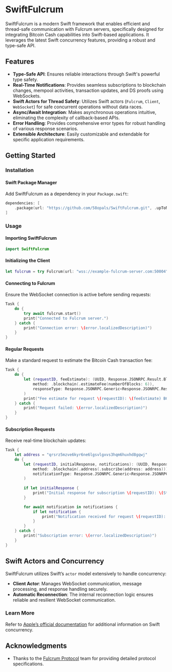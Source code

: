 # SwiftFulcrum

SwiftFulcrum is a modern Swift framework that enables efficient and thread-safe communication with Fulcrum servers, specifically designed for integrating Bitcoin Cash capabilities into Swift-based applications. It leverages the latest Swift concurrency features, providing a robust and type-safe API.

## Features

- **Type-Safe API**: Ensures reliable interactions through Swift's powerful type safety.
- **Real-Time Notifications**: Provides seamless subscriptions to blockchain changes, mempool activities, transaction updates, and DS proofs using WebSockets.
- **Swift Actors for Thread Safety**: Utilizes Swift actors (`Fulcrum`, `Client`, `WebSocket`) for safe concurrent operations without data races.
- **Async/Await Integration**: Makes asynchronous operations intuitive, eliminating the complexity of callback-based APIs.
- **Error Handling**: Provides comprehensive error types for robust handling of various response scenarios.
- **Extensible Architecture**: Easily customizable and extendable for specific application requirements.

## Getting Started

### Installation

#### Swift Package Manager

Add SwiftFulcrum as a dependency in your `Package.swift`:

```swift
dependencies: [
    .package(url: "https://github.com/58opals/SwiftFulcrum.git", .upToNextMajor(from: "0.1.0"))
]
```

### Usage

#### Importing SwiftFulcrum

```swift
import SwiftFulcrum
```

#### Initializing the Client

```swift
let fulcrum = try Fulcrum(url: "wss://example-fulcrum-server.com:50004")
```

#### Connecting to Fulcrum

Ensure the WebSocket connection is active before sending requests:

```swift
Task {
    do {
        try await fulcrum.start()
        print("Connected to Fulcrum server.")
    } catch {
        print("Connection error: \(error.localizedDescription)")
    }
}
```

#### Regular Requests

Make a standard request to estimate the Bitcoin Cash transaction fee:

```swift
Task {
    do {
        let (requestID, feeEstimate): (UUID, Response.JSONRPC.Result.Blockchain.EstimateFee) = try await fulcrum.submit(
            method: .blockchain(.estimateFee(numberOfBlocks: 6)),
            responseType: Response.JSONRPC.Generic<Response.JSONRPC.Result.Blockchain.EstimateFee>.self
        )
        print("Fee estimate for request \(requestID): \(feeEstimate) BCH")
    } catch {
        print("Request failed: \(error.localizedDescription)")
    }
}
```

#### Subscription Requests

Receive real-time blockchain updates:

```swift
Task {
    let address = "qrsrz5mzve6kyr6ne6lgsvlgxvs3hqm6huxhd8gqwj"
    do {
        let (requestID, initialResponse, notifications): (UUID, Response.JSONRPC.Result.Blockchain.Address.SubscribeNotification?, AsyncStream<Response.JSONRPC.Result.Blockchain.Address.SubscribeNotification?>) = try await fulcrum.submit(
            method: .blockchain(.address(.subscribe(address: address))),
            notificationType: Response.JSONRPC.Generic<Response.JSONRPC.Result.Blockchain.Address.SubscribeNotification>.self
        )
        
        if let initialResponse {
            print("Initial response for subscription \(requestID): \(String(describing: initialResponse))")
        }

        for await notification in notifications {
            if let notification {
                print("Notification received for request \(requestID): \(notification)")
            }
        }
    } catch {
        print("Subscription error: \(error.localizedDescription)")
    }
}
```

## Swift Actors and Concurrency

SwiftFulcrum utilizes Swift’s `actor` model extensively to handle concurrency:

- **Client Actor**: Manages WebSocket communication, message processing, and response handling securely.
- **Automatic Reconnection**: The internal reconnection logic ensures reliable and resilient WebSocket communication.

### Learn More

Refer to [Apple’s official documentation](https://developer.apple.com/documentation/swift/concurrency) for additional information on Swift concurrency.

## Acknowledgments

- Thanks to the [Fulcrum Protocol](https://electrum-cash-protocol.readthedocs.io/) team for providing detailed protocol specifications.
